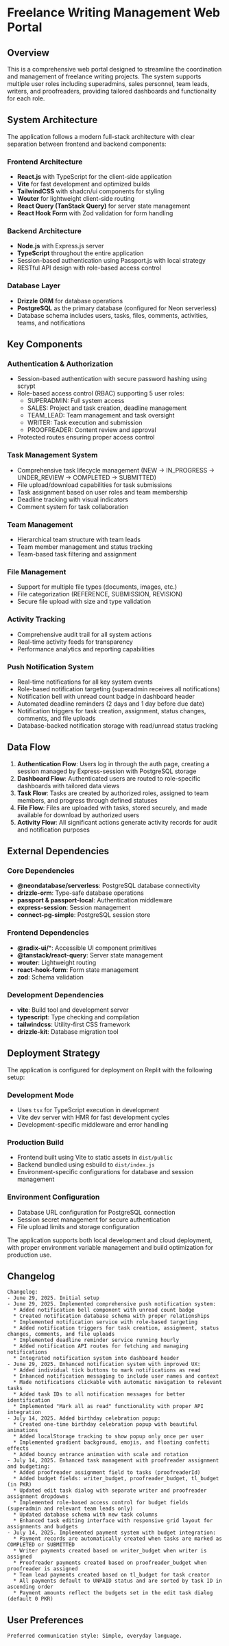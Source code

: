 # Freelance Writing Management Web Portal

## Overview

This is a comprehensive web portal designed to streamline the coordination and management of freelance writing projects. The system supports multiple user roles including superadmins, sales personnel, team leads, writers, and proofreaders, providing tailored dashboards and functionality for each role.

## System Architecture

The application follows a modern full-stack architecture with clear separation between frontend and backend components:

### Frontend Architecture
- **React.js** with TypeScript for the client-side application
- **Vite** for fast development and optimized builds
- **TailwindCSS** with shadcn/ui components for styling
- **Wouter** for lightweight client-side routing
- **React Query (TanStack Query)** for server state management
- **React Hook Form** with Zod validation for form handling

### Backend Architecture
- **Node.js** with Express.js server
- **TypeScript** throughout the entire application
- Session-based authentication using Passport.js with local strategy
- RESTful API design with role-based access control

### Database Layer
- **Drizzle ORM** for database operations
- **PostgreSQL** as the primary database (configured for Neon serverless)
- Database schema includes users, tasks, files, comments, activities, teams, and notifications

## Key Components

### Authentication & Authorization
- Session-based authentication with secure password hashing using scrypt
- Role-based access control (RBAC) supporting 5 user roles:
  - SUPERADMIN: Full system access
  - SALES: Project and task creation, deadline management
  - TEAM_LEAD: Team management and task oversight
  - WRITER: Task execution and submission
  - PROOFREADER: Content review and approval
- Protected routes ensuring proper access control

### Task Management System
- Comprehensive task lifecycle management (NEW → IN_PROGRESS → UNDER_REVIEW → COMPLETED → SUBMITTED)
- File upload/download capabilities for task submissions
- Task assignment based on user roles and team membership
- Deadline tracking with visual indicators
- Comment system for task collaboration

### Team Management
- Hierarchical team structure with team leads
- Team member management and status tracking
- Team-based task filtering and assignment

### File Management
- Support for multiple file types (documents, images, etc.)
- File categorization (REFERENCE, SUBMISSION, REVISION)
- Secure file upload with size and type validation

### Activity Tracking
- Comprehensive audit trail for all system actions
- Real-time activity feeds for transparency
- Performance analytics and reporting capabilities

### Push Notification System
- Real-time notifications for all key system events
- Role-based notification targeting (superadmin receives all notifications)
- Notification bell with unread count badge in dashboard header
- Automated deadline reminders (2 days and 1 day before due date)
- Notification triggers for task creation, assignment, status changes, comments, and file uploads
- Database-backed notification storage with read/unread status tracking

## Data Flow

1. **Authentication Flow**: Users log in through the auth page, creating a session managed by Express-session with PostgreSQL storage
2. **Dashboard Flow**: Authenticated users are routed to role-specific dashboards with tailored data views
3. **Task Flow**: Tasks are created by authorized roles, assigned to team members, and progress through defined statuses
4. **File Flow**: Files are uploaded with tasks, stored securely, and made available for download by authorized users
5. **Activity Flow**: All significant actions generate activity records for audit and notification purposes

## External Dependencies

### Core Dependencies
- **@neondatabase/serverless**: PostgreSQL database connectivity
- **drizzle-orm**: Type-safe database operations
- **passport & passport-local**: Authentication middleware
- **express-session**: Session management
- **connect-pg-simple**: PostgreSQL session store

### Frontend Dependencies
- **@radix-ui/***: Accessible UI component primitives
- **@tanstack/react-query**: Server state management
- **wouter**: Lightweight routing
- **react-hook-form**: Form state management
- **zod**: Schema validation

### Development Dependencies
- **vite**: Build tool and development server
- **typescript**: Type checking and compilation
- **tailwindcss**: Utility-first CSS framework
- **drizzle-kit**: Database migration tool

## Deployment Strategy

The application is configured for deployment on Replit with the following setup:

### Development Mode
- Uses `tsx` for TypeScript execution in development
- Vite dev server with HMR for fast development cycles
- Development-specific middleware and error handling

### Production Build
- Frontend built using Vite to static assets in `dist/public`
- Backend bundled using esbuild to `dist/index.js`
- Environment-specific configurations for database and session management

### Environment Configuration
- Database URL configuration for PostgreSQL connection
- Session secret management for secure authentication
- File upload limits and storage configuration

The application supports both local development and cloud deployment, with proper environment variable management and build optimization for production use.

## Changelog
```
Changelog:
- June 29, 2025. Initial setup
- June 29, 2025. Implemented comprehensive push notification system:
  * Added notification bell component with unread count badge
  * Created notification database schema with proper relationships
  * Implemented notification service with role-based targeting
  * Added notification triggers for task creation, assignment, status changes, comments, and file uploads
  * Implemented deadline reminder service running hourly
  * Added notification API routes for fetching and managing notifications
  * Integrated notification system into dashboard header
- June 29, 2025. Enhanced notification system with improved UX:
  * Added individual tick buttons to mark notifications as read
  * Enhanced notification messaging to include user names and context
  * Made notifications clickable with automatic navigation to relevant tasks
  * Added task IDs to all notification messages for better identification
  * Implemented "Mark all as read" functionality with proper API integration
- July 14, 2025. Added birthday celebration popup:
  * Created one-time birthday celebration popup with beautiful animations
  * Added localStorage tracking to show popup only once per user
  * Implemented gradient background, emojis, and floating confetti effects
  * Added bouncy entrance animation with scale and rotation
- July 14, 2025. Enhanced task management with proofreader assignment and budgeting:
  * Added proofreader assignment field to tasks (proofreaderId)
  * Added budget fields: writer_budget, proofreader_budget, tl_budget (in PKR)
  * Updated edit task dialog with separate writer and proofreader assignment dropdowns
  * Implemented role-based access control for budget fields (superadmin and relevant team leads only)
  * Updated database schema with new task columns
  * Enhanced task editing interface with responsive grid layout for assignments and budgets
- July 14, 2025. Implemented payment system with budget integration:
  * Payment records are automatically created when tasks are marked as COMPLETED or SUBMITTED
  * Writer payments created based on writer_budget when writer is assigned
  * Proofreader payments created based on proofreader_budget when proofreader is assigned
  * Team lead payments created based on tl_budget for task creator
  * All payments default to UNPAID status and are sorted by task ID in ascending order
  * Payment amounts reflect the budgets set in the edit task dialog (default 0 PKR)
```

## User Preferences
```
Preferred communication style: Simple, everyday language.
```